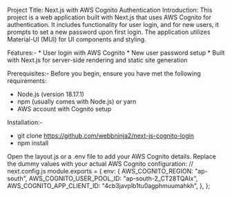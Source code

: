 Project Title: Next.js with AWS Cognito Authentication
Introduction:   This project is a web application built with Next.js that uses AWS Cognito for authentication. It includes functionality for user login, and for new users, it prompts to set a new password upon first login. The application utilizes Material-UI (MUI) for UI components and styling.

Features:-
    * User login with AWS Cognito
    * New user password setup
    * Built with Next.js for server-side rendering and static site generation

Prerequisites:- 
Before you begin, ensure you have met the following requirements:
  * Node.js (version 18.17.1)
  * npm (usually comes with Node.js) or yarn 
  * AWS account with Cognito setup

Installation:-
* git clone https://github.com/webbninja2/next-js-cognito-login 
* npm install

Open the layout.js or a .env file to add your AWS Cognito details. Replace the dummy values with your actual AWS Cognito configuration:
// next.config.js
module.exports = {
  env: {
    AWS_COGNITO_REGION: "ap-south",
    AWS_COGNITO_USER_POOL_ID: "ap-south-2_CT28TQAIx",
    AWS_COGNITO_APP_CLIENT_ID: "4cb3javplb1tu0agphmuumahkh",
  },
};

